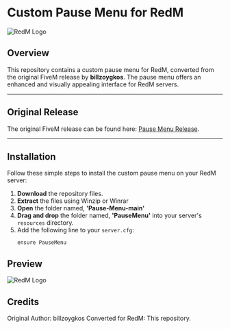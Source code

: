 # Custom Pause Menu for RedM

![RedM Logo](https://cdn2.steamgriddb.com/icon/eb06b9db06012a7a4179b8f3cb5384d3/32/256x256.png)

## Overview

This repository contains a custom pause menu for RedM, converted from the original FiveM release by **billzoygkos**. The pause menu offers an enhanced and visually appealing interface for RedM servers.

---

## Original Release

The original FiveM release can be found here: [Pause Menu Release](https://forum.cfx.re/t/release-pause-menu/4919651).

---

## Installation

Follow these simple steps to install the custom pause menu on your RedM server:

1. **Download** the repository files.
2. **Extract** the files using Winzip or Winrar
3. **Open** the folder named, **'Pause-Menu-main'**
4. **Drag and drop** the folder named, **'PauseMenu'** into your server's `resources` directory.
5. Add the following line to your `server.cfg`:
   ```plaintext
   ensure PauseMenu

## Preview
![RedM Logo](https://files.catbox.moe/3wvsua.png)


## Credits
Original Author: billzoygkos
Converted for RedM: This repository.
